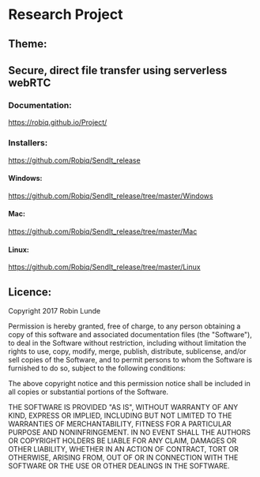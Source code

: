 # Research Project

## Theme:
## Secure, direct file transfer using serverless webRTC


### Documentation:
https://robiq.github.io/Project/

### Installers:
https://github.com/Robiq/SendIt_release
#### Windows: 
https://github.com/Robiq/SendIt_release/tree/master/Windows
#### Mac:
https://github.com/Robiq/SendIt_release/tree/master/Mac
#### Linux:
https://github.com/Robiq/SendIt_release/tree/master/Linux


## Licence:
Copyright 2017 Robin Lunde

Permission is hereby granted, free of charge, to any person obtaining a copy of this software and associated documentation files (the "Software"), to deal in the Software without restriction, including without limitation the rights to use, copy, modify, merge, publish, distribute, sublicense, and/or sell copies of the Software, and to permit persons to whom the Software is furnished to do so, subject to the following conditions:

The above copyright notice and this permission notice shall be included in all copies or substantial portions of the Software.

THE SOFTWARE IS PROVIDED "AS IS", WITHOUT WARRANTY OF ANY KIND, EXPRESS OR IMPLIED, INCLUDING BUT NOT LIMITED TO THE WARRANTIES OF MERCHANTABILITY, FITNESS FOR A PARTICULAR PURPOSE AND NONINFRINGEMENT. IN NO EVENT SHALL THE AUTHORS OR COPYRIGHT HOLDERS BE LIABLE FOR ANY CLAIM, DAMAGES OR OTHER LIABILITY, WHETHER IN AN ACTION OF CONTRACT, TORT OR OTHERWISE, ARISING FROM, OUT OF OR IN CONNECTION WITH THE SOFTWARE OR THE USE OR OTHER DEALINGS IN THE SOFTWARE.
